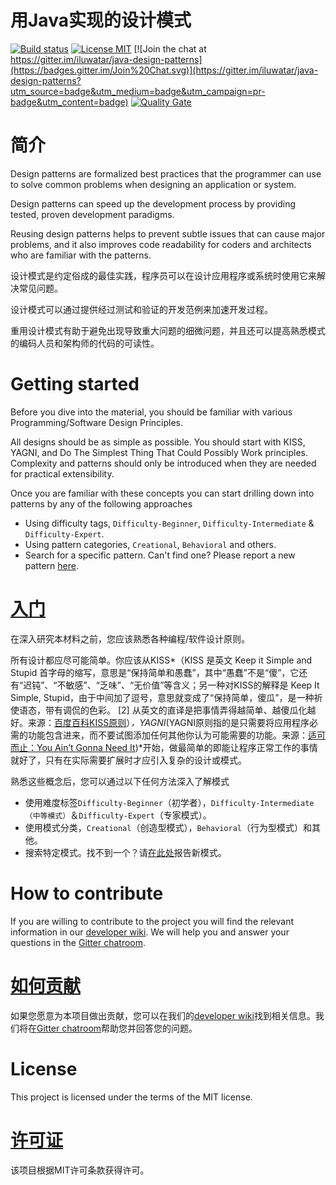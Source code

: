 <!-- the line below needs to be an empty line C: (its because kramdown isnt
​     that smart and dearly wants an empty line before a heading to be able to
​     display it as such, e.g. website) -->

# 用Java实现的设计模式

[![Build status](https://travis-ci.org/iluwatar/java-design-patterns.svg?branch=master)](https://travis-ci.org/iluwatar/java-design-patterns)
[![License MIT](https://img.shields.io/badge/license-MIT-blue.svg)](https://raw.githubusercontent.com/iluwatar/java-design-patterns/master/LICENSE.md)
[![Join the chat at https://gitter.im/iluwatar/java-design-patterns](https://badges.gitter.im/Join%20Chat.svg)](https://gitter.im/iluwatar/java-design-patterns?utm_source=badge&utm_medium=badge&utm_campaign=pr-badge&utm_content=badge)
[![Quality Gate](https://sonarcloud.io/api/project_badges/measure?project=com.iluwatar%3Ajava-design-patterns&metric=alert_status)](https://sonarcloud.io/dashboard/index/com.iluwatar%3Ajava-design-patterns)

# 简介

Design patterns are formalized best practices that the programmer can use to
solve common problems when designing an application or system.

Design patterns can speed up the development process by providing tested, proven
development paradigms.

Reusing design patterns helps to prevent subtle issues that can cause major
problems, and it also improves code readability for coders and architects who
are familiar with the patterns.

设计模式是约定俗成的最佳实践，程序员可以在设计应用程序或系统时使用它来解决常见问题。

设计模式可以通过提供经过测试和验证的开发范例来加速开发过程。

重用设计模式有助于避免出现导致重大问题的细微问题，并且还可以提高熟悉模式的编码人员和架构师的代码的可读性。



# Getting started

Before you dive into the material, you should be familiar with various
Programming/Software Design Principles.

All designs should be as simple as possible. You should start with KISS, YAGNI,
and Do The Simplest Thing That Could Possibly Work principles. Complexity and
patterns should only be introduced when they are needed for practical
extensibility.

Once you are familiar with these concepts you can start drilling down into
patterns by any of the following approaches

 - Using difficulty tags, `Difficulty-Beginner`, `Difficulty-Intermediate` & `Difficulty-Expert`.
 - Using pattern categories, `Creational`, `Behavioral` and others.
 - Search for a specific pattern. Can't find one? Please report a new pattern [here](https://github.com/iluwatar/java-design-patterns/issues).

# [入门](#getting-started)

在深入研究本材料之前，您应该熟悉各种编程/软件设计原则。

所有设计都应尽可能简单。你应该从KISS*（KISS 是英文 Keep it Simple and Stupid 首字母的缩写，意思是“保持简单和愚蠢”，其中“愚蠢”不是“傻”，它还有“迟钝”、“不敏感”、“乏味”、“无价值”等含义；另一种对KISS的解释是 Keep It Simple, Stupid，由于中间加了逗号，意思就变成了“保持简单，傻瓜”，是一种祈使语态，带有调侃的色彩。 [2]  从英文的直译是把事情弄得越简单、越傻瓜化越好。来源：[百度百科KISS原则](https://baike.baidu.com/item/KISS%E5%8E%9F%E5%88%99/3242383)）*，YAGNI*(YAGNI原则指的是只需要将应用程序必需的功能包含进来，而不要试图添加任何其他你认为可能需要的功能。来源：[适可而止：You Ain’t Gonna Need It](https://www.cnblogs.com/youring2/p/4908258.html))*开始，做最简单的即能让程序正常工作的事情就好了，只有在实际需要扩展时才应引入复杂的设计或模式。

熟悉这些概念后，您可以通过以下任何方法深入了解模式

- 使用难度标签`Difficulty-Beginner`（初学者），`Difficulty-Intermediate（中等模式）`＆`Difficulty-Expert`（专家模式）。
- 使用模式分类，`Creational`（创造型模式），`Behavioral`（行为型模式）和其他。
- 搜索特定模式。找不到一个？请[在此处](https://github.com/iluwatar/java-design-patterns/issues)报告新模式。

# How to contribute

If you are willing to contribute to the project you will find the relevant information in our [developer wiki](https://github.com/iluwatar/java-design-patterns/wiki). We will help you and answer your questions in the [Gitter chatroom](https://gitter.im/iluwatar/java-design-patterns).



# [如何贡献](#how-to-contribute)

如果您愿意为本项目做出贡献，您可以在我们的[developer wiki](https://github.com/iluwatar/java-design-patterns/wiki)找到相关信息。我们将在[Gitter chatroom](https://gitter.im/iluwatar/java-design-patterns)帮助您并回答您的问题。

# License

This project is licensed under the terms of the MIT license.

# [许可证](#license)

该项目根据MIT许可条款获得许可。